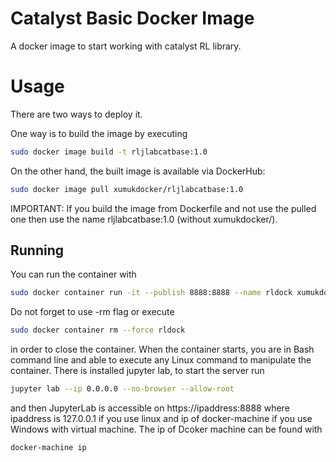 # Catalyst Basic Docker Image

A docker image to start working with catalyst RL library.

# Usage

There are two ways to deploy it.

One way is to build the image by executing 

```bash
sudo docker image build -t rljlabcatbase:1.0
```
On the other hand, the built image is available via DockerHub:
```bash
sudo docker image pull xumukdocker/rljlabcatbase:1.0
```
IMPORTANT: If you build the image from Dockerfile and not use the pulled one then use the name rljlabcatbase:1.0 (without xumukdocker/).
## Running

You can run the container with 

```bash
sudo docker container run -it --publish 8888:8888 --name rldock xumukdocker/rljlabcatbase:1.0 
```
Do not forget to use -rm flag or execute
```bash
sudo docker container rm --force rldock
```
in order to close the container. When the container starts, you are in Bash command line and able to execute any Linux command to manipulate the container. There is installed jupyter lab, to start the server run 

```bash
jupyter lab --ip 0.0.0.0 --no-browser --allow-root
```
and then JupyterLab is accessible on https://ipaddress:8888 where ipaddress is 127.0.0.1 if you use linux and ip of docker-machine if you use Windows with virtual machine. The ip of Dcoker machine can be found with
```bash
docker-machine ip
```